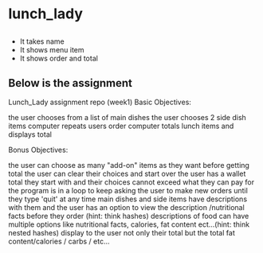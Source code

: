 # lunch_lady


## 
- It takes name
- It shows menu item
- It shows order and total

## Below is the assignment




Lunch_Lady assignment repo (week1)
Basic Objectives:

the user chooses from a list of main dishes
the user chooses 2 side dish items
computer repeats users order
computer totals lunch items and displays total

 

Bonus Objectives:

the user can choose as many "add-on" items as they want before getting total
the user can clear their choices and start over
the user has a wallet total they start with and their choices cannot exceed what they can pay for
the program is in a loop to keep asking the user to make new orders until they type 'quit' at any time
main dishes and side items have descriptions with them and the user has an option to view the description /nutritional facts before they order (hint: think hashes)
descriptions of food can have multiple options like nutritional facts, calories, fat content ect...(hint: think nested hashes)
display to the user not only their total but the total fat content/calories / carbs / etc...